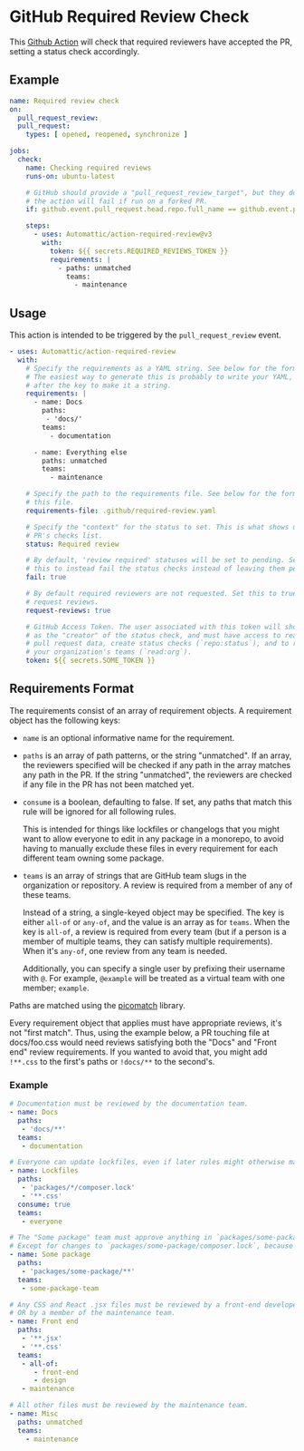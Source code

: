 # GitHub Required Review Check

This [Github Action](https://github.com/features/actions) will check that required reviewers have
accepted the PR, setting a status check accordingly.

## Example

```yaml
name: Required review check
on:
  pull_request_review:
  pull_request:
    types: [ opened, reopened, synchronize ]

jobs:
  check:
    name: Checking required reviews
    runs-on: ubuntu-latest

    # GitHub should provide a "pull_request_review_target", but they don't and
    # the action will fail if run on a forked PR.
    if: github.event.pull_request.head.repo.full_name == github.event.pull_request.base.repo.full_name

    steps:
      - uses: Automattic/action-required-review@v3
        with:
          token: ${{ secrets.REQUIRED_REVIEWS_TOKEN }}
          requirements: |
            - paths: unmatched
              teams:
                - maintenance
```

## Usage

This action is intended to be triggered by the `pull_request_review` event.

```yaml
- uses: Automattic/action-required-review
  with:
    # Specify the requirements as a YAML string. See below for the format of this string.
    # The easiest way to generate this is probably to write your YAML, then put the `|`
    # after the key to make it a string.
    requirements: |
      - name: Docs
        paths:
         - 'docs/'
        teams:
          - documentation

      - name: Everything else
        paths: unmatched
        teams:
          - maintenance

    # Specify the path to the requirements file. See below for the format of
    # this file.
    requirements-file: .github/required-review.yaml

    # Specify the "context" for the status to set. This is what shows up in the
    # PR's checks list.
    status: Required review

    # By default, 'review required' statuses will be set to pending. Set
    # this to instead fail the status checks instead of leaving them pending.
    fail: true

    # By default required reviewers are not requested. Set this to true to
    # request reviews.
    request-reviews: true

    # GitHub Access Token. The user associated with this token will show up
    # as the "creator" of the status check, and must have access to read
    # pull request data, create status checks (`repo:status`), and to read
    # your organization's teams (`read:org`).
    token: ${{ secrets.SOME_TOKEN }}
```

## Requirements Format

The requirements consist of an array of requirement objects. A requirement object has the following keys:

* `name` is an optional informative name for the requirement.
* `paths` is an array of path patterns, or the string "unmatched". If an array, the reviewers
  specified will be checked if any path in the array matches any path in the PR. If the string
  "unmatched", the reviewers are checked if any file in the PR has not been matched yet.
* `consume` is a boolean, defaulting to false. If set, any paths that match this rule will be ignored
  for all following rules.

  This is intended for things like lockfiles or changelogs that you might want to allow everyone
  to edit in any package in a monorepo, to avoid having to manually exclude these files in every
  requirement for each different team owning some package.
* `teams` is an array of strings that are GitHub team slugs in the organization or repository. A
  review is required from a member of any of these teams.

  Instead of a string, a single-keyed object may be specified. The key is either `all-of` or
  `any-of`, and the value is an array as for `teams`. When the key is `all-of`, a review is required
  from every team (but if a person is a member of multiple teams, they can satisfy multiple
  requirements). When it's `any-of`, one review from any team is needed.

  Additionally, you can specify a single user by prefixing their username with `@`. For example,
  `@example` will be treated as a virtual team with one member; `example`.

Paths are matched using the [picomatch](https://www.npmjs.com/package/picomatch#globbing-features) library.

Every requirement object that applies must have appropriate reviews, it's not "first match". Thus,
using the example below, a PR touching file at docs/foo.css would need reviews satisfying both
the "Docs" and "Front end" review requirements. If you wanted to avoid that, you might add
`!**.css` to the first's paths or `!docs/**` to the second's.

### Example

```yaml
# Documentation must be reviewed by the documentation team.
- name: Docs
  paths:
   - 'docs/**'
  teams:
   - documentation

# Everyone can update lockfiles, even if later rules might otherwise match.
- name: Lockfiles
  paths:
   - 'packages/*/composer.lock'
   - '**.css'
  consume: true
  teams:
   - everyone

# The "Some package" team must approve anything in `packages/some-package/`.
# Except for changes to `packages/some-package/composer.lock`, because the previous requirement consumed that path.
- name: Some package
  paths:
   - 'packages/some-package/**'
  teams:
   - some-package-team

# Any CSS and React .jsx files must be reviewed by a front-end developer AND by a designer,
# OR by a member of the maintenance team.
- name: Front end
  paths:
   - '**.jsx'
   - '**.css'
  teams:
   - all-of:
      - front-end
      - design
   - maintenance

# All other files must be reviewed by the maintenance team.
- name: Misc
  paths: unmatched
  teams:
    - maintenance
```
